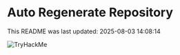 # Auto Regenerate Repository

This README was last updated: 2025-08-03 14:08:14

 ![TryHackMe](https://tryhackme.com/badge/533634)